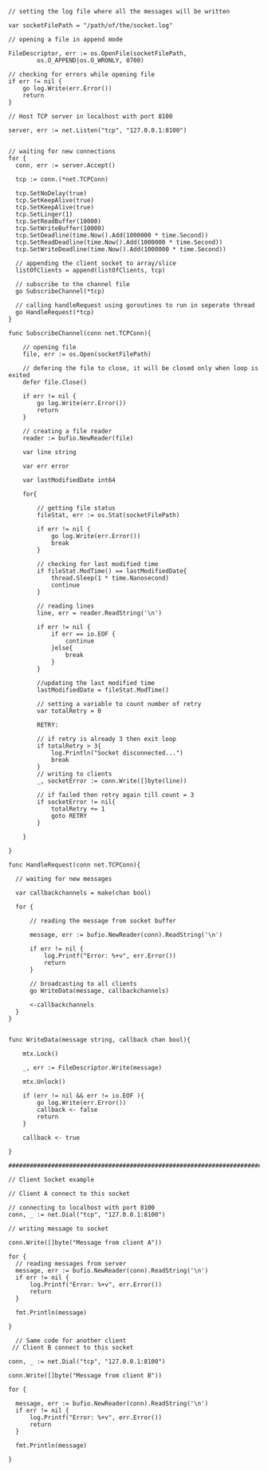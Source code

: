     // setting the log file where all the messages will be written
    
    var socketFilePath = "/path/of/the/socket.log"
        
    // opening a file in append mode
    
    FileDescriptor, err := os.OpenFile(socketFilePath,
			os.O_APPEND|os.O_WRONLY, 0700)

    // checking for errors while opening file
    if err != nil {
        go log.Write(err.Error())
        return
    }
    
    // Host TCP server in localhost with port 8100
    
    server, err := net.Listen("tcp", "127.0.0.1:8100")

         
    // waiting for new connections
    for {
      conn, err := server.Accept()
      
      tcp := conn.(*net.TCPConn)

      tcp.SetNoDelay(true)
      tcp.SetKeepAlive(true)
      tcp.SetKeepAlive(true)
      tcp.SetLinger(1)
      tcp.SetReadBuffer(10000)
      tcp.SetWriteBuffer(10000)
      tcp.SetDeadline(time.Now().Add(1000000 * time.Second))
      tcp.SetReadDeadline(time.Now().Add(1000000 * time.Second))
      tcp.SetWriteDeadline(time.Now().Add(1000000 * time.Second))
      
      // appending the client socket to array/slice
      listOfClients = append(listOfClients, tcp)
      
      // subscribe to the channel file
      go SubscribeChannel(*tcp)
      
      // calling handleRequest using goroutines to run in seperate thread
      go HandleRequest(*tcp)
    }
    
    func SubscribeChannel(conn net.TCPConn){
        
        // opening file 
        file, err := os.Open(socketFilePath)
        
        // defering the file to close, it will be closed only when loop is exited
        defer file.Close()

        if err != nil {
            go log.Write(err.Error())
            return
        }
              
        // creating a file reader
        reader := bufio.NewReader(file)
        
        var line string
        
        var err error
        
        var lastModifiedDate int64
        
        for{
            
            // getting file status
            fileStat, err := os.Stat(socketFilePath)
 
            if err != nil {
                go log.Write(err.Error())
                break
            }
            
            // checking for last modified time
            if fileStat.ModTime() == lastModifiedDate{
                thread.Sleep(1 * time.Nanosecond)
                continue
            }
            
            // reading lines
            line, err = reader.ReadString('\n')
            
            if err != nil {
                if err == io.EOF {
                    continue
                }else{
                    break
                }
            }
            
            //updating the last modified time
            lastModifiedDate = fileStat.ModTime()
            
            // setting a variable to count number of retry
            var totalRetry = 0
        
            RETRY:
            
            // if retry is already 3 then exit loop
            if totalRetry > 3{
                log.Println("Socket disconnected...")
                break
            }
            // writing to clients
            _, socketError := conn.Write([]byte(line))
            
            // if failed then retry again till count = 3
            if socketError != nil{
                totalRetry += 1
                goto RETRY
            }
            
        }
        
    }
    
    func HandleRequest(conn net.TCPConn){
      
      // waiting for new messages
      
      var callbackchannels = make(chan bool)
      
      for {
          
          // reading the message from socket buffer
          
          message, err := bufio.NewReader(conn).ReadString('\n')
          
          if err != nil {
              log.Printf("Error: %+v", err.Error())
              return
          }
          
          // broadcasting to all clients
          go WriteData(message, callbackchannels)
          
          <-callbackchannels
      }
    }
    
    
    func WriteData(message string, callback chan bool){
        
        mtx.Lock()
        
        _, err := FileDescriptor.Write(message)
        
        mtx.Unlock()
        
        if (err != nil && err != io.EOF ){
            go log.Write(err.Error())
            callback <- false
            return
        }
        
        callback <- true
        
    }
    
    ###################################################################################
    
    // Client Socket example
    
    // Client A connect to this socket
    
    // connecting to localhost with port 8100
    conn, _ := net.Dial("tcp", "127.0.0.1:8100")
    
    // writing message to socket
    
    conn.Write([]byte("Message from client A"))
    
    for { 
      // reading messages from server
      message, err := bufio.NewReader(conn).ReadString('\n')
      if err != nil {
          log.Printf("Error: %+v", err.Error())
          return
      }
      
      fmt.Println(message)
          
    }
    
      // Same code for another client
     // Client B connect to this socket
    
    conn, _ := net.Dial("tcp", "127.0.0.1:8100")
    
    conn.Write([]byte("Message from client B"))
    
    for { 
      
      message, err := bufio.NewReader(conn).ReadString('\n')
      if err != nil {
          log.Printf("Error: %+v", err.Error())
          return
      }
      
      fmt.Println(message)
          
    }
